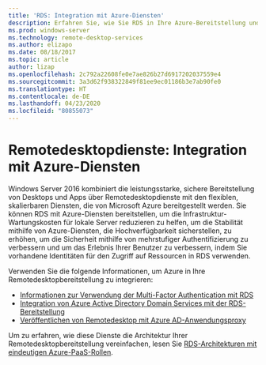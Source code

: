 ```yaml
---
title: 'RDS: Integration mit Azure-Diensten'
description: Erfahren Sie, wie Sie RDS in Ihre Azure-Bereitstellung und Azure in Ihre RDS-Bereitstellung integrieren.
ms.prod: windows-server
ms.technology: remote-desktop-services
ms.author: elizapo
ms.date: 08/18/2017
ms.topic: article
author: lizap
ms.openlocfilehash: 2c792a22608fe0e7ae826b27d6917202037559e4
ms.sourcegitcommit: 3a3d62f938322849f81ee9ec01186b3e7ab90fe0
ms.translationtype: HT
ms.contentlocale: de-DE
ms.lasthandoff: 04/23/2020
ms.locfileid: "80855073"
---
```

# <a name="remote-desktop-services---integrating-with-azure-services"></a>Remotedesktopdienste: Integration mit Azure-Diensten

Windows Server 2016 kombiniert die leistungsstarke, sichere Bereitstellung von Desktops und Apps über Remotedesktopdienste mit den flexiblen, skalierbaren Diensten, die von Microsoft Azure bereitgestellt werden. Sie können RDS mit Azure-Diensten bereitstellen, um die Infrastruktur-Wartungskosten für lokale Server reduzieren zu helfen, um die Stabilität mithilfe von Azure-Diensten, die Hochverfügbarkeit sicherstellen, zu erhöhen, um die Sicherheit mithilfe von mehrstufiger Authentifizierung zu verbessern und um das Erlebnis Ihrer Benutzer zu verbessern, indem Sie vorhandene Identitäten für den Zugriff auf Ressourcen in RDS verwenden.

Verwenden Sie die folgende Informationen, um Azure in Ihre Remotedesktopbereitstellung zu integrieren:

- [Informationen zur Verwendung der Multi-Factor Authentication mit RDS](/azure/multi-factor-authentication/nps-extension-remote-desktop-gateway)
- [Integration von Azure Active Directory Domain Services mit der RDS-Bereitstellung](rds-azure-adds.md)
- [Veröffentlichen von Remotedesktop mit Azure AD-Anwendungsproxy](/azure/active-directory/application-proxy-publish-remote-desktop)

Um zu erfahren, wie diese Dienste die Architektur Ihrer Remotedesktopbereitstellung vereinfachen, lesen Sie [RDS-Architekturen mit eindeutigen Azure-PaaS-Rollen](desktop-hosting-logical-architecture.md#rds-architectures-with-unique-azure-paas-roles).
